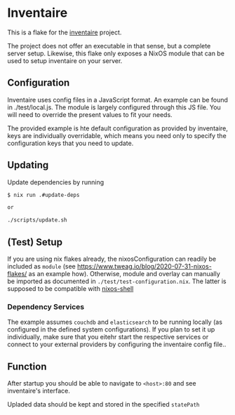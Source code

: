 # Inventaire

This is a flake for the [inventaire](https://github.com/inventaire/inventaire) project.

The project does not offer an executable in that sense, but a complete server setup. Likewise, this flake only exposes a NixOS module that can be used to setup inventaire on your server.

## Configuration

Inventaire uses config files in a JavaScript format. An example can be found in ./test/local.js.
The module is largely configured through this JS file. You will need to override the present values to fit your needs.

The provided example is hte default configuration as provided by inventaire, keys are individually overridable, which means you need only to specify the configuration keys that you need to update.

## Updating

Update dependencies by running

```bash
$ nix run .#update-deps

or

./scripts/update.sh
```

## (Test) Setup

If you are using nix flakes already, the nixosConfiguration can readily be included as `module` (see https://www.tweag.io/blog/2020-07-31-nixos-flakes/ as an example how). Otherwise, module and overlay can manually be imported as documented in `./test/test-configuration.nix`. The latter is supposed to be compatible with [nixos-shell](https://github.com/chrisfarms/nixos-shell)


### Dependency Services

The example assumes `couchdb` and `elasticsearch` to be running locally (as configured in the defined system configurations). If you plan to set it up individually, make sure that you eitehr start the respective services or connect to your external providers by configuring the inventaire config file..



## Function

After startup you should be able to navigate to `<host>:80` and see inventaire's interface.

Upladed data should be kept and stored in the specified `statePath`
